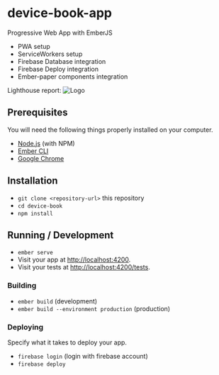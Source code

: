 # device-book-app
Progressive Web App with EmberJS

* PWA setup
* ServiceWorkers setup
* Firebase Database integration
* Firebase Deploy integration
* Ember-paper components integration

Lighthouse report:
![Logo](http://ember-simple-auth.com/images/Lighthouse_report.jpg)

## Prerequisites

You will need the following things properly installed on your computer.

* [Node.js](https://nodejs.org/) (with NPM)
* [Ember CLI](https://ember-cli.com/)
* [Google Chrome](https://google.com/chrome/)

## Installation

* `git clone <repository-url>` this repository
* `cd device-book`
* `npm install`

## Running / Development

* `ember serve`
* Visit your app at [http://localhost:4200](http://localhost:4200).
* Visit your tests at [http://localhost:4200/tests](http://localhost:4200/tests).

### Building

* `ember build` (development)
* `ember build --environment production` (production)

### Deploying

Specify what it takes to deploy your app.
* `firebase login` (login with firebase account)
* `firebase deploy`
